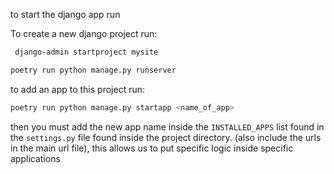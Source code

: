 to start the django app run 

To create a new django project run: 
```bash
 django-admin startproject mysite
```

```bash
poetry run python manage.py runserver
```
to add an app to this project run: 

```bash
poetry run python manage.py startapp <name_of_app>
```
then you must add the new app name inside the `INSTALLED_APPS` list found in the `settings.py` file found inside the project directory. (also include the urls in the main url file), this allows us to put specific logic inside specific applications 